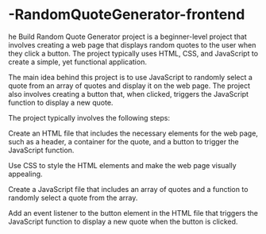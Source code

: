 # -RandomQuoteGenerator-frontend

he Build Random Quote Generator project is a beginner-level project that involves creating a web page that displays random quotes to the user when they click a button. The project typically uses HTML, CSS, and JavaScript to create a simple, yet functional application.

The main idea behind this project is to use JavaScript to randomly select a quote from an array of quotes and display it on the web page. The project also involves creating a button that, when clicked, triggers the JavaScript function to display a new quote.

The project typically involves the following steps:

Create an HTML file that includes the necessary elements for the web page, such as a header, a container for the quote, and a button to trigger the JavaScript function.

Use CSS to style the HTML elements and make the web page visually appealing.

Create a JavaScript file that includes an array of quotes and a function to randomly select a quote from the array.

Add an event listener to the button element in the HTML file that triggers the JavaScript function to display a new quote when the button is clicked.
